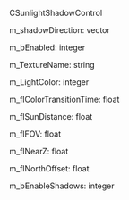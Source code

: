 CSunlightShadowControl

m_shadowDirection: vector

m_bEnabled: integer

m_TextureName: string

m_LightColor: integer

m_flColorTransitionTime: float

m_flSunDistance: float

m_flFOV: float

m_flNearZ: float

m_flNorthOffset: float

m_bEnableShadows: integer